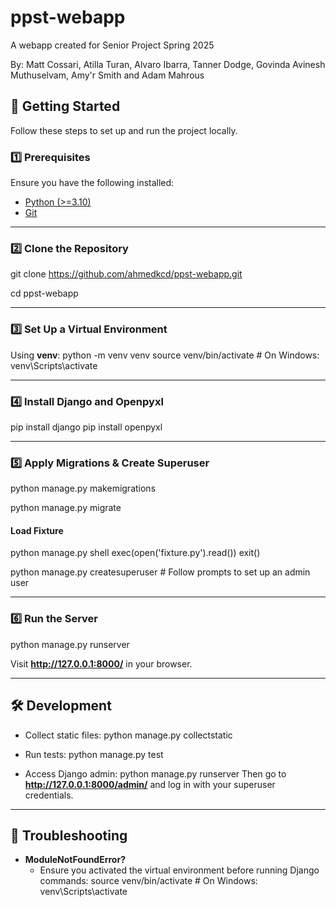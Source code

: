 # ppst-webapp

A webapp created for Senior Project Spring 2025

By: Matt Cossari, Atilla Turan, Alvaro Ibarra, Tanner Dodge, Govinda Avinesh Muthuselvam, Amy'r Smith and Adam Mahrous

## 🚀 Getting Started

Follow these steps to set up and run the project locally.

### 1️⃣ Prerequisites

Ensure you have the following installed:

- [Python (>=3.10)](https://www.python.org/downloads/)
- [Git](https://git-scm.com/)

---

### 2️⃣ Clone the Repository

git clone https://github.com/ahmedkcd/ppst-webapp.git

cd ppst-webapp

---

### 3️⃣ Set Up a Virtual Environment

Using **venv**:
python -m venv venv
source venv/bin/activate # On Windows: venv\Scripts\activate


---

### 4️⃣ Install Django and Openpyxl 

pip install django
pip install openpyxl

---

### 5️⃣ Apply Migrations & Create Superuser

python manage.py makemigrations

python manage.py migrate

#### Load Fixture
python manage.py shell
exec(open('fixture.py').read())
exit()

python manage.py createsuperuser # Follow prompts to set up an admin user

---

### 6️⃣ Run the Server

python manage.py runserver

Visit **http://127.0.0.1:8000/** in your browser.

---

## 🛠 Development

- Collect static files:
  python manage.py collectstatic

- Run tests:
  python manage.py test

- Access Django admin:
  python manage.py runserver
  Then go to **http://127.0.0.1:8000/admin/** and log in with your superuser credentials.

---

## 🐛 Troubleshooting

- **ModuleNotFoundError?**
    - Ensure you activated the virtual environment before running Django commands:
      source venv/bin/activate # On Windows: venv\Scripts\activate

